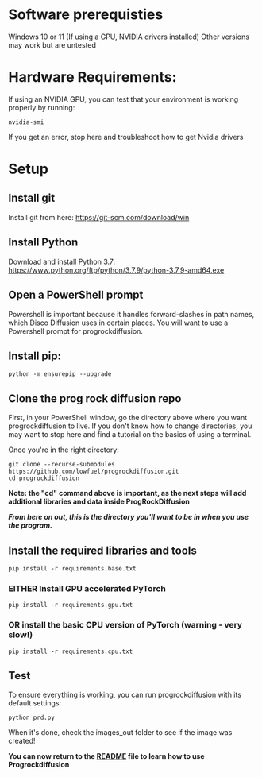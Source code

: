 # Software prerequisties
Windows 10 or 11 (If using a GPU, NVIDIA drivers installed)
Other versions may work but are untested

# Hardware Requirements:
If using an NVIDIA GPU, you can test that your environment is working properly by running:
```
nvidia-smi
```
If you get an error, stop here and troubleshoot how to get Nvidia drivers

# Setup
## Install git
Install git from here: https://git-scm.com/download/win

## Install Python
Download and install Python 3.7: https://www.python.org/ftp/python/3.7.9/python-3.7.9-amd64.exe

## Open a PowerShell prompt
Powershell is important because it handles forward-slashes in path names, which Disco Diffusion uses in certain places.
You will want to use a Powershell prompt for progrockdiffusion.

## Install pip:
```
python -m ensurepip --upgrade
```

## Clone the prog rock diffusion repo
First, in your PowerShell window, go the directory above where you want progrockdiffusion to live. 
If you don't know how to change directories, you may want to stop here and find a tutorial on the basics of using a terminal.

Once you're in the right directory:
```
git clone --recurse-submodules https://github.com/lowfuel/progrockdiffusion.git
cd progrockdiffusion
```
**Note: the "cd" command above is important, as the next steps will add additional libraries and data inside ProgRockDiffusion**

***From here on out, this is the directory you'll want to be in when you use the program.***

## Install the required libraries and tools
```
pip install -r requirements.base.txt
```

### EITHER Install GPU accelerated PyTorch
```
pip install -r requirements.gpu.txt
```

### OR install the basic CPU version of PyTorch (warning - very slow!)
```
pip install -r requirements.cpu.txt
```

## Test
To ensure everything is working, you can run progrockdiffusion with its default settings:
```
python prd.py
```
When it's done, check the images_out folder to see if the image was created!

**You can now return to the [README](README.md) file to learn how to use Progrockdiffusion**
